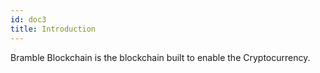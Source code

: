 ```yaml
---
id: doc3
title: Introduction
---
```


Bramble Blockchain is the blockchain built to enable the Cryptocurrency.
